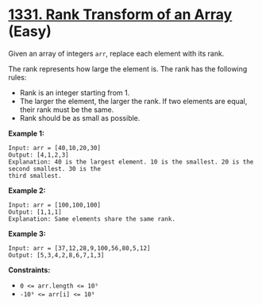 # [1331. Rank Transform of an Array][link] (Easy)

[link]: https://leetcode.com/problems/rank-transform-of-an-array/

Given an array of integers `arr`, replace each element with its rank.

The rank represents how large the element is. The rank has the following rules:

- Rank is an integer starting from 1.
- The larger the element, the larger the rank. If two elements are equal, their rank must be the
same.
- Rank should be as small as possible.

**Example 1:**

```
Input: arr = [40,10,20,30]
Output: [4,1,2,3]
Explanation: 40 is the largest element. 10 is the smallest. 20 is the second smallest. 30 is the
third smallest.
```

**Example 2:**

```
Input: arr = [100,100,100]
Output: [1,1,1]
Explanation: Same elements share the same rank.
```

**Example 3:**

```
Input: arr = [37,12,28,9,100,56,80,5,12]
Output: [5,3,4,2,8,6,7,1,3]
```

**Constraints:**

- `0 <= arr.length <= 10⁵`
- `-10⁹ <= arr[i] <= 10⁹`
